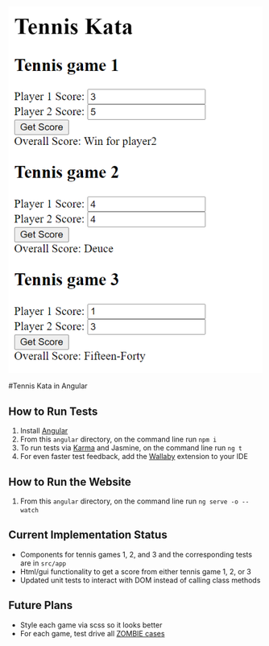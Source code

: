 
![alt text](TennisKataGui.PNG)

#Tennis Kata in Angular

## How to Run Tests

1. Install [Angular](https://angular.io/guide/setup-local)
2. From this `angular` directory, on the command line run `npm i`
3. To run tests via [Karma](https://karma-runner.github.io) and Jasmine, on the command line run `ng t`
4. For even faster test feedback, add the [Wallaby](https://wallabyjs.com/) extension to your IDE

## How to Run the Website

1. From this `angular` directory, on the command line run `ng serve -o --watch`

## Current Implementation Status

- Components for tennis games 1, 2, and 3 and the corresponding tests are in `src/app`
- Html/gui functionality to get a score from either tennis game 1, 2, or 3
- Updated unit tests to interact with DOM instead of calling class methods

## Future Plans

- Style each game via scss so it looks better 
- For each game, test drive all [ZOMBIE cases](https://trello.com/c/5EyJyuzJ/242-test-driven-development-guided-by-zombies) 


